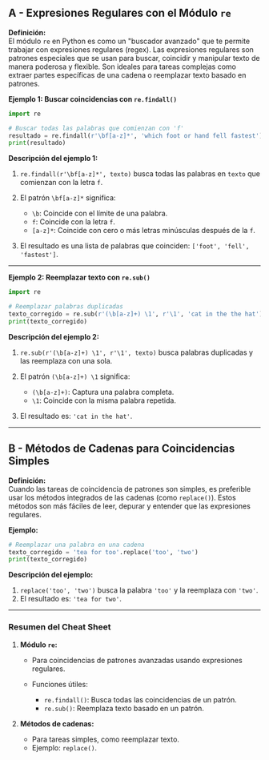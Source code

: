 ## A - Expresiones Regulares con el Módulo `re`

**Definición:**  
El módulo `re` en Python es como un "buscador avanzado" que te permite trabajar con expresiones regulares (regex). Las expresiones regulares son patrones especiales que se usan para buscar, coincidir y manipular texto de manera poderosa y flexible. Son ideales para tareas complejas como extraer partes específicas de una cadena o reemplazar texto basado en patrones.

**Ejemplo 1: Buscar coincidencias con `re.findall()`**

```python
import re

# Buscar todas las palabras que comienzan con 'f'
resultado = re.findall(r'\bf[a-z]*', 'which foot or hand fell fastest')
print(resultado)
```

**Descripción del ejemplo 1:**

1.  `re.findall(r'\bf[a-z]*', texto)` busca todas las palabras en `texto` que comienzan con la letra `f`.
2.  El patrón `\bf[a-z]*` significa:

    - `\b`: Coincide con el límite de una palabra.
    - `f`: Coincide con la letra `f`.
    - `[a-z]*`: Coincide con cero o más letras minúsculas después de la `f`.

3.  El resultado es una lista de palabras que coinciden: `['foot', 'fell', 'fastest']`.

---

**Ejemplo 2: Reemplazar texto con `re.sub()`**

```python
import re

# Reemplazar palabras duplicadas
texto_corregido = re.sub(r'(\b[a-z]+) \1', r'\1', 'cat in the the hat')
print(texto_corregido)
```

**Descripción del ejemplo 2:**

1.  `re.sub(r'(\b[a-z]+) \1', r'\1', texto)` busca palabras duplicadas y las reemplaza con una sola.
2.  El patrón `(\b[a-z]+) \1` significa:

    - `(\b[a-z]+)`: Captura una palabra completa.
    - `\1`: Coincide con la misma palabra repetida.

3.  El resultado es: `'cat in the hat'`.

---

## B - Métodos de Cadenas para Coincidencias Simples

**Definición:**  
Cuando las tareas de coincidencia de patrones son simples, es preferible usar los métodos integrados de las cadenas (como `replace()`). Estos métodos son más fáciles de leer, depurar y entender que las expresiones regulares.

**Ejemplo:**

```python
# Reemplazar una palabra en una cadena
texto_corregido = 'tea for too'.replace('too', 'two')
print(texto_corregido)
```

**Descripción del ejemplo:**

1.  `replace('too', 'two')` busca la palabra `'too'` y la reemplaza con `'two'`.
2.  El resultado es: `'tea for two'`.

---

### Resumen del Cheat Sheet

1.  **Módulo `re`:**

    - Para coincidencias de patrones avanzadas usando expresiones regulares.
    - Funciones útiles:

      - `re.findall()`: Busca todas las coincidencias de un patrón.
      - `re.sub()`: Reemplaza texto basado en un patrón.

2.  **Métodos de cadenas:**

    - Para tareas simples, como reemplazar texto.
    - Ejemplo: `replace()`.
